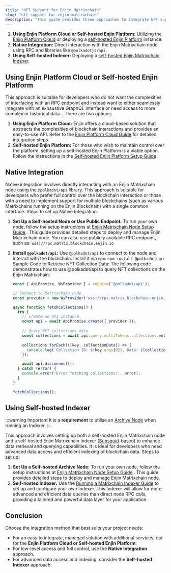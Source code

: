 ```yaml
---
title: "NFT Support for Enjin Matrixchain"
slug: "nft-support-for-enjin-matrixchain"
description: "This guide provides three approaches to integrate NFT support on the Enjin Matrixchain."
---
```

1. **Using Enjin Platform Cloud or Self-hosted Enjin Platform:** Utilizing the [Enjin Platform Cloud](https://enjin.io/technology/platform) or deploying a [self-hosted Enjin Platform](/02-guides/04-going-open-source/01-self-hosting.md) instance.
2. **Native Integration:** Direct interaction with the Enjin Matrixchain node using RPC and libraries like `@polkadotjs/api`.
3. **Using Self-hosted Indexer:** Deploying a [self-hosted Enjin Matrixchain Indexer](/04-components/06-blockchain-infrastructure/03-running-enjin-matrixchain-indexer.md).

## Using Enjin Platform Cloud or Self-hosted Enjin Platform

This approach is suitable for developers who do not want the complexities of interfacing with an RPC endpoint and instead want to either seamlessly integrate with an exhaustive GraphQL interface or need access to more complex or historical data. . There are two options:

1. **Using Enjin Platform Cloud:** Enjin offers a cloud-based solution that abstracts the complexities of blockchain interactions and provides an easy-to-use API. Refer to the [Enjin Platform Cloud Guide](/01-getting-started/04-using-the-enjin-platform.md) for detailed integration steps.
2. **Self-hosted Enjin Platform:** For those who wish to maintain control over the platform, setting up a self-hosted Enjin Platform is a viable option. Follow the instructions in the [Self-hosted Enjin Platform Setup Guide](/02-guides/04-going-open-source/02-local-installation.md) .

## Native Integration

Native integration involves directly interacting with an Enjin Matrixchain node using the `@polkadot/api` library. This approach is suitable for developers who prefer full control over the blockchain interaction or those with a need to implement support for multiple blockchains (such as various Matrixchains running on the Enjin Blockchain) with a single common interface. Steps to set up Native Integration:

1. **Set Up a Self-hosted Node or Use Public Endpoint:** To run your own node, follow the setup instructions at [Enjin Matrixchain Node Setup Guide](/04-components/06-blockchain-infrastructure/01-enjin-blockchain-nodes/03-run-matrixchain-node.md) . This guide provides detailed steps to deploy and manage Enjin Matrixchain node. You can also use publicly available RPC endpoint, such as: `wss://rpc.matrix.blockchain.enjin.io`
2. **Install `@polkadot/api`:** Use `@polkadot/api` to connect to the node and interact with the blockchain. Install it via `npm`: `npm install @polkadot/api`  
   Sample Code to Retrieve NFT Collection Data: The following code demonstrates how to use @polkadot/api to query NFT collections on the Enjin Matrixchain:

   ```javascript
   const { ApiPromise, WsProvider } = require('@polkadot/api');

   // Connect to Matrixchain node
   const provider = new WsProvider('wss://rpc.matrix.blockchain.enjin.io');

   async function fetchCollections() {
     try {
       // Create an API instance
       const api = await ApiPromise.create({ provider });
       
       // Query NFT collections data
       const collections = await api.query.multiTokens.collections.entries();
       
       collections.forEach(([key, collectionData]) => {
         console.log(`Collection ID: ${key.args[0]}, Data: ${collectionData}`);
       });

       await api.disconnect();
     } catch (error) {
       console.error('Error fetching collections:', error);
     }
   }

   fetchCollections();
   ```

## Using Self-hosted Indexer

:::warning Important
It is a **requirement** to utilise an [Archive Node](/04-components/06-blockchain-infrastructure/01-enjin-blockchain-nodes/03-run-matrixchain-node.md#archive-node) when running an Indexer.
:::

This approach involves setting up both a self-hosted Enjin Matrixchain node and a self-hosted Enjin Matrixchain Indexer ([Subsquid](https://www.sqd.dev/)-based) to enhance data retrieval and querying capabilities. It is ideal for developers who need advanced data access and efficient indexing of blockchain data. Steps to set up:

1. **Set Up a Self-hosted Archive Node:** To run your own node, follow the setup instructions at [Enjin Matrixchain Node Setup Guide](/04-components/06-blockchain-infrastructure/01-enjin-blockchain-nodes/03-run-matrixchain-node.md#archive-node) . This guide provides detailed steps to deploy and manage Enjin Matrixchain node.
2. **Self-hosted Indexer:** Use the [Running a Matrixchain Indexer Guide](/04-components/06-blockchain-infrastructure/03-running-enjin-matrixchain-indexer.md)  to set up and configure your own Indexer. This Indexer will allow for more advanced and efficient data queries than direct node RPC calls, providing a tailored and powerful data layer for your application.

## Conclusion

Choose the integration method that best suits your project needs:

- For an easy to integrate, managed solution with additional services, opt for the **Enjin Platform Cloud or Self-hosted Enjin Platform**.
- For low-level access and full control, use the **Native Integration** approach.
- For advanced data access and indexing, consider the **Self-hosted Indexer** approach.
